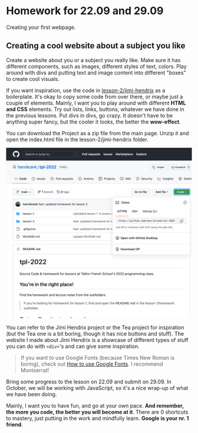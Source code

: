 # Homework for 22.09 and 29.09
Creating your first webpage.

## Creating a cool website about a subject you like
Create a website about you or a subject you really like. Make sure it has different components, such as images, different styles of text, colors.
Play around with divs and putting text and image content into different "boxes" to create cool visuals.

If you want inspiration, use the code in [lesson-2/jimi-hendrix](https://github.com/henrikrank/tpl-2022/tree/main/lesson-2/homework/jimi-hendrix) as a boilerplate. It's okay to copy some code from over there, or maybe just a couple of elements. 
Mainly, I want you to play around with different **HTML and CSS** elements. Try out lists, links, buttons, whatever we have done in the previous lessons. Put divs in divs, go crazy. It doesn't have to be anything super fancy, but the cooler it looks, the better the **wow-effect**.

You can download the Project as a zip file from the main page. Unzip it and open the index.html file in the lesson-2/jimi-hendrix folder.
<p align="center">
  <img alt="VS Code in action" src="https://github.com/henrikrank/tpl-2022/blob/main/lesson-2/homework/readme_assets/how-to-download-github-projects.png?raw=true">
</p>


You can refer to the Jimi Hendrix project or the Tea project for inspiration (but the Tea one is a bit boring, though it has nice buttons and stuff). The website I made about Jimi Hendrix is a showcase of different types of stuff you can do with `<div>`'s and can give some inspiration.

> If you want to use Google Fonts (because Times New Roman is boring), check out [How to use Google Fonts](https://www.youtube.com/watch?v=Z3JR6mEWEEo&ab_channel=DevSprout). I recommend Montserrat!

Bring some progress to the lesson on 22.09 and submit on 29.09. In October, we will be working with JavaScript, so it's a nice wrap-up of what we have been doing.

Mainly, I want you to have fun, and go at your own pace. **And remember, the more you code, the better you will become at it**. There are 0 shortcuts to mastery, just putting in the work and mindfully learn. **Google is your nr. 1 friend**.